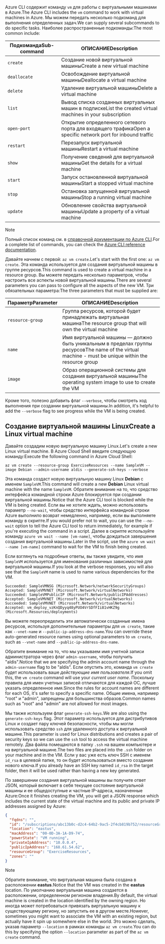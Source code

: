 <span data-ttu-id="7c033-101">Azure CLI содержит команду `vm` для работы с виртуальными машинами в Azure.</span><span class="sxs-lookup"><span data-stu-id="7c033-101">The Azure CLI includes the `vm` command to work with virtual machines in Azure.</span></span> <span data-ttu-id="7c033-102">Мы можем передать несколько подкоманд для выполнения определенных задач.</span><span class="sxs-lookup"><span data-stu-id="7c033-102">We can supply several subcommands to do specific tasks.</span></span> <span data-ttu-id="7c033-103">Наиболее распространенные подкоманды:</span><span class="sxs-lookup"><span data-stu-id="7c033-103">The most common include:</span></span>

| <span data-ttu-id="7c033-104">Подкоманда</span><span class="sxs-lookup"><span data-stu-id="7c033-104">Sub-command</span></span> | <span data-ttu-id="7c033-105">ОПИСАНИЕ</span><span class="sxs-lookup"><span data-stu-id="7c033-105">Description</span></span> |
|-------------|-------------|
| `create`    | <span data-ttu-id="7c033-106">Создание новой виртуальной машины</span><span class="sxs-lookup"><span data-stu-id="7c033-106">Create a new virtual machine</span></span> |
| `deallocate` | <span data-ttu-id="7c033-107">Освобождение виртуальной машины</span><span class="sxs-lookup"><span data-stu-id="7c033-107">Deallocate a virtual machine</span></span> |
| `delete` | <span data-ttu-id="7c033-108">Удаление виртуальной машины</span><span class="sxs-lookup"><span data-stu-id="7c033-108">Delete a virtual machine</span></span> |
| `list` | <span data-ttu-id="7c033-109">Вывод списка созданных виртуальных машин в подписке</span><span class="sxs-lookup"><span data-stu-id="7c033-109">List the created virtual machines in your subscription</span></span> |
| `open-port` | <span data-ttu-id="7c033-110">Открытие определенного сетевого порта для входящего трафика</span><span class="sxs-lookup"><span data-stu-id="7c033-110">Open a specific network port for inbound traffic</span></span> |
| `restart` | <span data-ttu-id="7c033-111">Перезапуск виртуальной машины</span><span class="sxs-lookup"><span data-stu-id="7c033-111">Restart a virtual machine</span></span> |
| `show` | <span data-ttu-id="7c033-112">Получение сведений для виртуальной машины</span><span class="sxs-lookup"><span data-stu-id="7c033-112">Get the details for a virtual machine</span></span> |
| `start` | <span data-ttu-id="7c033-113">Запуск остановленной виртуальной машины</span><span class="sxs-lookup"><span data-stu-id="7c033-113">Start a stopped virtual machine</span></span> |
| `stop` | <span data-ttu-id="7c033-114">Остановка запущенной виртуальной машины</span><span class="sxs-lookup"><span data-stu-id="7c033-114">Stop a running virtual machine</span></span> |
| `update` | <span data-ttu-id="7c033-115">Обновление свойства виртуальной машины</span><span class="sxs-lookup"><span data-stu-id="7c033-115">Update a property of a virtual machine</span></span> |

> [!NOTE]
> <span data-ttu-id="7c033-116">Полный список команд см. в [справочной документации по Azure CLI](https://docs.microsoft.com/cli/azure/reference-index?view=azure-cli-latest).</span><span class="sxs-lookup"><span data-stu-id="7c033-116">For a complete list of commands, you can check the [Azure CLI reference documentation](https://docs.microsoft.com/cli/azure/reference-index?view=azure-cli-latest).</span></span>

<span data-ttu-id="7c033-117">Давайте начнем с первой: `az vm create`.</span><span class="sxs-lookup"><span data-stu-id="7c033-117">Let's start with the first one: `az vm create`.</span></span> <span data-ttu-id="7c033-118">Эта команда используется для создания виртуальной машины в группе ресурсов.</span><span class="sxs-lookup"><span data-stu-id="7c033-118">This command is used to create a virtual machine in a resource group.</span></span> <span data-ttu-id="7c033-119">Вы можете передать несколько параметров, чтобы настроить все аспекты новой виртуальной машины.</span><span class="sxs-lookup"><span data-stu-id="7c033-119">There are several parameters you can pass to configure all the aspects of the new VM.</span></span> <span data-ttu-id="7c033-120">Три обязательных параметра:</span><span class="sxs-lookup"><span data-stu-id="7c033-120">The three parameters that must be supplied are:</span></span>

| <span data-ttu-id="7c033-121">Параметр</span><span class="sxs-lookup"><span data-stu-id="7c033-121">Parameter</span></span> | <span data-ttu-id="7c033-122">ОПИСАНИЕ</span><span class="sxs-lookup"><span data-stu-id="7c033-122">Description</span></span> |
|-----------|-------------|
| `resource-group` | <span data-ttu-id="7c033-123">Группа ресурсов, которой будет принадлежать виртуальная машина</span><span class="sxs-lookup"><span data-stu-id="7c033-123">The resource group that will own the virtual machine</span></span> |
| `name` | <span data-ttu-id="7c033-124">Имя виртуальной машины — должно быть уникальным в пределах группы ресурсов</span><span class="sxs-lookup"><span data-stu-id="7c033-124">The name of the virtual machine - must be unique within the resource group</span></span> |
| `image` | <span data-ttu-id="7c033-125">Образ операционной системы для создания виртуальной машины</span><span class="sxs-lookup"><span data-stu-id="7c033-125">The operating system image to use to create the VM</span></span> |

<span data-ttu-id="7c033-126">Кроме того, полезно добавить флаг `--verbose`, чтобы смотреть ход выполнения при создании виртуальной машины.</span><span class="sxs-lookup"><span data-stu-id="7c033-126">In addition, it's helpful to add the `--verbose` flag to see progress while the VM is being created.</span></span> 

## <a name="create-a-linux-virtual-machine"></a><span data-ttu-id="7c033-127">Создание виртуальной машины Linux</span><span class="sxs-lookup"><span data-stu-id="7c033-127">Create a Linux virtual machine</span></span>

<span data-ttu-id="7c033-128">Давайте создадим новую виртуальную машину Linux.</span><span class="sxs-lookup"><span data-stu-id="7c033-128">Let's create a new Linux virtual machine.</span></span> <span data-ttu-id="7c033-129">В Azure Cloud Shell введите следующую команду:</span><span class="sxs-lookup"><span data-stu-id="7c033-129">Execute the following command in Azure Cloud Shell:</span></span>

```azurecli
az vm create --resource-group ExerciseResources --name SampleVM --image Debian --admin-username aldis --generate-ssh-keys --verbose 
```

<span data-ttu-id="7c033-130">Эта команда создаст новую виртуальную машину Linux **Debian** с именем `SampleVM`.</span><span class="sxs-lookup"><span data-stu-id="7c033-130">This command will create a new **Debian** Linux virtual machine with the name `SampleVM`.</span></span> <span data-ttu-id="7c033-131">Обратите внимание на то, что средство интерфейса командной строки Azure блокируется при создании виртуальной машины.</span><span class="sxs-lookup"><span data-stu-id="7c033-131">Notice that the Azure CLI tool is blocked while the VM is being created.</span></span> <span data-ttu-id="7c033-132">Если вы не хотите ждать, можно использовать параметр `--no-wait`, чтобы средство интерфейса командной строки Azure выполнило возврат немедленно, например, если вы выполняете команду в скрипте.</span><span class="sxs-lookup"><span data-stu-id="7c033-132">If you would prefer not to wait, you can use the `--no-wait` option to tell the Azure CLI tool to return immediately, for example if you're executing the command in a script.</span></span> <span data-ttu-id="7c033-133">Далее в скрипте используйте команду `azure vm wait --name [vm-name]`, чтобы дождаться завершения создания виртуальной машины.</span><span class="sxs-lookup"><span data-stu-id="7c033-133">Later in the script, use the `azure vm wait --name [vm-name]` command to wait for the VM to finish being created.</span></span>

<span data-ttu-id="7c033-134">Если взглянуть на подробные ответы, вы также увидите, что имя `SampleVM` используется для именования различных зависимостей для виртуальной машины.</span><span class="sxs-lookup"><span data-stu-id="7c033-134">If you look at the verbose responses, you will also see that the `SampleVM` name is used to name various dependencies for the VM.</span></span>

```
Succeeded: SampleVMNSG (Microsoft.Network/networkSecurityGroups)
Accepted: SampleVMVNET (Microsoft.Network/virtualNetworks)
Succeeded: SampleVMPublicIP (Microsoft.Network/publicIPAddresses)
Accepted: SampleVMVNET (Microsoft.Network/virtualNetworks)
Succeeded: SampleVMVNET (Microsoft.Network/virtualNetworks)
Accepted: vm_deploy_vzKnQDyyq48yPUO4VrSDfFIi81vHKZ9g (Microsoft.Resources/deployments)
```

<span data-ttu-id="7c033-135">Вы можете переопределить эти автоматически созданные имена ресурсов, используя дополнительные параметры для `vm create`, такие как `--vnet-name` и `--public-ip-address-dns-name`.</span><span class="sxs-lookup"><span data-stu-id="7c033-135">You can override these auto-generated resource names using optional parameters to `vm create`, such as `--vnet-name` and `--public-ip-address-dns-name`.</span></span>

<span data-ttu-id="7c033-136">Обратите внимание на то, что мы указываем имя учетной записи администратора через флаг `admin-username`, чтобы получить "aldis".</span><span class="sxs-lookup"><span data-stu-id="7c033-136">Notice that we are specifying the admin account name through the `admin-username` flag to be "aldis".</span></span> <span data-ttu-id="7c033-137">Если опустить это, команда `vm create` будет использовать ваше _действующие имя пользователя_.</span><span class="sxs-lookup"><span data-stu-id="7c033-137">If you omit this, the `vm create` command will use your _current user name_.</span></span> <span data-ttu-id="7c033-138">Поскольку правила для имен учетных записей отличаются для каждой ОС, лучше указать определенное имя.</span><span class="sxs-lookup"><span data-stu-id="7c033-138">Since the rules for account names are different for each OS, it's safer to specify a specific name.</span></span> <span data-ttu-id="7c033-139">Общие имена, например "root" и "admin", запрещены для большинства образов.</span><span class="sxs-lookup"><span data-stu-id="7c033-139">Common names such as "root" and "admin" are not allowed for most images.</span></span>

<span data-ttu-id="7c033-140">Мы также используем флаг `generate-ssh-keys`.</span><span class="sxs-lookup"><span data-stu-id="7c033-140">We are also using the `generate-ssh-keys` flag.</span></span> <span data-ttu-id="7c033-141">Этот параметр используется для дистрибутивов Linux и создает пару ключей безопасности, чтобы мы могли использовать средство `ssh` для удаленного доступа к виртуальной машине.</span><span class="sxs-lookup"><span data-stu-id="7c033-141">This parameter is used for Linux distributions and creates a pair of security keys so we can use the `ssh` tool to access the virtual machine remotely.</span></span> <span data-ttu-id="7c033-142">Два файла помещаются в папку `.ssh` на вашем компьютере и на виртуальной машине.</span><span class="sxs-lookup"><span data-stu-id="7c033-142">The two files are placed into the `.ssh` folder on your machine and in the VM.</span></span> <span data-ttu-id="7c033-143">Если у вас уже есть ключ SSH с именем `id_rsa` в целевой папке, то он будет использоваться вместо создания нового ключа.</span><span class="sxs-lookup"><span data-stu-id="7c033-143">If you already have an SSH key named `id_rsa` in the target folder, then it will be used rather than having a new key generated.</span></span>

<span data-ttu-id="7c033-144">По завершении создания виртуальной машины вы получите ответ JSON, который включает в себя текущее состояние виртуальной машины и ее общедоступные и частные IP-адреса, назначенные Azure:</span><span class="sxs-lookup"><span data-stu-id="7c033-144">Once it finishes creating the VM, you will get a JSON response which includes the current state of the virtual machine and its public and private IP addresses assigned by Azure:</span></span>

```json
{
  "fqdns": "",
  "id": "/subscriptions/abc13b0c-d2c4-64b2-9ac5-2f4cb819b752/resourceGroups/ExerciseResources/providers/Microsoft.Compute/virtualMachines/SampleVM",
  "location": "eastus",
  "macAddress": "00-0D-3A-1A-D9-74",
  "powerState": "VM running",
  "privateIpAddress": "10.0.0.4",
  "publicIpAddress": "168.61.54.62",
  "resourceGroup": "ExerciseResources",
  "zones": ""
}
```

> [!NOTE]
> <span data-ttu-id="7c033-145">Обратите внимание, что виртуальная машина была создана в расположении **eastus**.</span><span class="sxs-lookup"><span data-stu-id="7c033-145">Notice that the VM was created in the **eastus** location.</span></span> <span data-ttu-id="7c033-146">По умолчанию виртуальная машина создается в расположении, определенном регионом владения.</span><span class="sxs-lookup"><span data-stu-id="7c033-146">By default, the virtual machine is created in the location identified by the owning region.</span></span> <span data-ttu-id="7c033-147">Но иногда может потребоваться привязать виртуальную машину к существующему региону, но запустить ее в другом месте.</span><span class="sxs-lookup"><span data-stu-id="7c033-147">However, sometimes you might want to associate the VM with an existing region, but actually have it spin up somewhere else in the world.</span></span> <span data-ttu-id="7c033-148">Это можно сделать, указав параметр `--location` в рамках команды `az vm create`.</span><span class="sxs-lookup"><span data-stu-id="7c033-148">You can do this by specifying the option `--location` parameter as part of the `az vm create` command.</span></span>